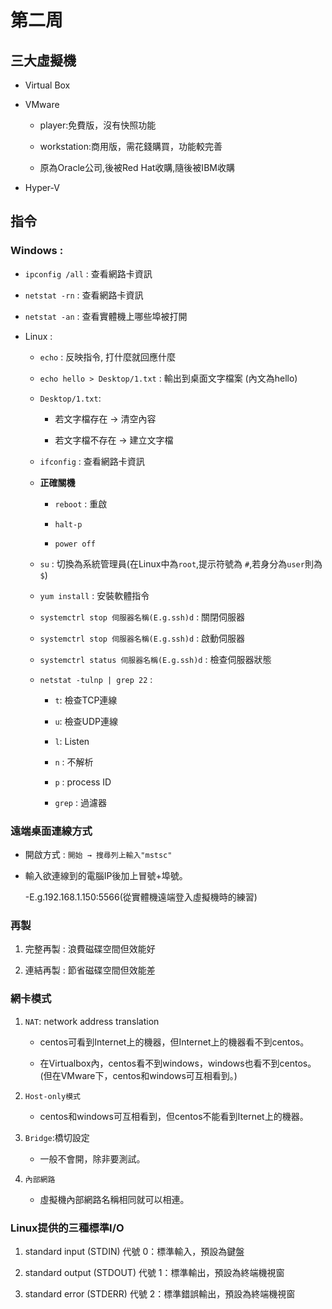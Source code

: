 # 第二周


## 三大虛擬機

* Virtual Box

* VMware

  * player:免費版，沒有快照功能

  * workstation:商用版，需花錢購買，功能較完善

  * 原為Oracle公司,後被Red Hat收購,隨後被IBM收購

* Hyper-V

## 指令

### Windows : 
 
* `ipconfig /all` : 查看網路卡資訊

* `netstat -rn` : 查看網路卡資訊

* `netstat -an` : 查看實體機上哪些埠被打開

* Linux :

    * `echo` : 反映指令, 打什麼就回應什麼
    
    * `echo hello > Desktop/1.txt` : 輸出到桌面文字檔案 (內文為hello)
    
    * `Desktop/1.txt`:
    
        * 若文字檔存在 -> 清空內容
        
        * 若文字檔不存在 -> 建立文字檔
    
    * `ifconfig` : 查看網路卡資訊
    
    * **正確關機**
    
      * `reboot` : 重啟
    
      * `halt-p`
    
      * `power off`
    
    * `su` : 切換為系統管理員(在Linux中為`root`,提示符號為 `#`,若身分為`user`則為 `$`)
    
    * `yum install` : 安裝軟體指令
    
    * `systemctrl stop 伺服器名稱(E.g.ssh)d` : 關閉伺服器
    
    * `systemctrl stop 伺服器名稱(E.g.ssh)d` : 啟動伺服器
    
    * `systemctrl status 伺服器名稱(E.g.ssh)d` : 檢查伺服器狀態
    
    * `netstat -tulnp | grep 22` :
      
      * `t`: 檢查TCP連線
      
      * `u`: 檢查UDP連線
      
      * `l`: Listen
      
      * `n` : 不解析
      
      * `p` : process ID
      
      * `grep` : 過濾器
      
 ### 遠端桌面連線方式

* 開啟方式 : `開始 → 搜尋列上輸入"mstsc"`

* 輸入欲連線到的電腦IP後加上冒號+埠號。

    -E.g.192.168.1.150:5566(從實體機遠端登入虛擬機時的練習)
    
### 再製

1. 完整再製 : 浪費磁碟空間但效能好

2. 連結再製 : 節省磁碟空間但效能差

### 網卡模式

1. `NAT`: network address translation

   * centos可看到Internet上的機器，但Internet上的機器看不到centos。
   
   * 在Virtualbox內，centos看不到windows，windows也看不到centos。(但在VMware下，centos和windows可互相看到。)

2. `Host-only模式`

   * centos和windows可互相看到，但centos不能看到Iternet上的機器。
   
3. `Bridge`:橋切設定

   * 一般不會開，除非要測試。

4. `內部網路`

   * 虛擬機內部網路名稱相同就可以相連。
    
### Linux提供的三種標準I/O

1. standard input (STDIN) 代號 0：標準輸入，預設為鍵盤

2. standard output (STDOUT) 代號 1：標準輸出，預設為終端機視窗

3. standard error (STDERR) 代號 2：標準錯誤輸出，預設為終端機視窗

